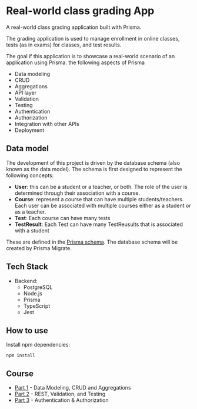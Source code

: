# Real-world class grading App

A real-world class grading application built with Prisma.

The grading application is used to manage enrollment in online classes, tests (as in exams) for classes, and test results.

The goal if this application is to showcase a real-world scenario of an application using Prisma. the following aspects of Prisma

- Data modeling
- CRUD
- Aggregations
- API layer
- Validation
- Testing
- Authentication
- Authorization
- Integration with other APIs
- Deployment

## Data model

The development of this project is driven by the database schema (also known as the data model).
The schema is first designed to represent the following concepts:

- **User**: this can be a student or a teacher, or both. The role of the user is determined through their association with a course.
- **Course**: represent a course that can have multiple students/teachers. Each user can be associated with multiple courses either as a student or as a teacher.
- **Test**: Each course can have many tests
- **TestResult**: Each Test can have many TestReusults that is associated with a student

These are defined in the [Prisma schema](./prisma/schema.prisma).
The database schema will be created by Prisma Migrate.

## Tech Stack

- Backend:
  - PostgreSQL
  - Node.js
  - Prisma
  - TypeScript
  - Jest

## How to use

Install npm dependencies:

```
npm install
```

## Course

- [Part 1](https://www.prisma.io/blog/backend-prisma-typescript-orm-with-postgresql-data-modeling-tsjs1ps7kip1?utm_source=youtube&utm_medium=youtube&utm_campaign=modern-backend-series) - Data Modeling, CRUD and Aggregations
- [Part 2](https://www.prisma.io/blog/backend-prisma-typescript-orm-with-postgresql-rest-api-validation-dcba1ps7kip3) - REST, Validation, and Testing
- [Part 3](https://www.prisma.io/blog/backend-prisma-typescript-orm-with-postgresql-auth-mngp1ps7kip4) - Authentication & Authorization

